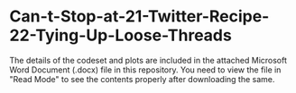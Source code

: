 # Can-t-Stop-at-21-Twitter-Recipe-22-Tying-Up-Loose-Threads

The details of the codeset and plots are included in the attached Microsoft Word Document (.docx) file in this repository. 
You need to view the file in "Read Mode" to see the contents properly after downloading the same.
